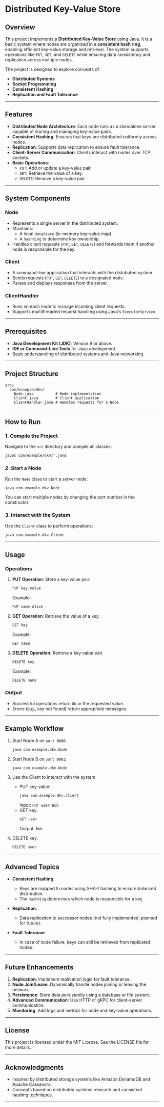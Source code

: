 # Distributed Key-Value Store

## Overview

This project implements a **Distributed Key-Value Store** using Java. It is a basic system where nodes are organized in a **consistent hash ring**, enabling efficient key-value storage and retrieval. The system supports operations like `PUT`, `GET`, and `DELETE` while ensuring data consistency and replication across multiple nodes.

The project is designed to explore concepts of:

- **Distributed Systems**
- **Socket Programming**
- **Consistent Hashing**
- **Replication and Fault Tolerance**

---

## Features

- **Distributed Node Architecture**: Each node runs as a standalone server capable of storing and managing key-value pairs.
- **Consistent Hashing**: Ensures that keys are distributed uniformly across nodes.
- **Replication**: Supports data replication to ensure fault tolerance.
- **Client-Server Communication**: Clients interact with nodes over TCP sockets.
- **Basic Operations**:
  - `PUT`: Add or update a key-value pair.
  - `GET`: Retrieve the value of a key.
  - `DELETE`: Remove a key-value pair.

---

## System Components

### **Node**

- Represents a single server in the distributed system.
- Maintains:
  - A local `dataStore` (in-memory key-value map).
  - A `hashRing` to determine key ownership.
- Handles client requests (`PUT`, `GET`, `DELETE`) and forwards them if another node is responsible for the key.

### **Client**

- A command-line application that interacts with the distributed system.
- Sends requests (`PUT`, `GET`, `DELETE`) to a designated node.
- Parses and displays responses from the server.

### **ClientHandler**

- Runs on each node to manage incoming client requests.
- Supports multithreaded request handling using Java's `ExecutorService`.

---

## Prerequisites

- **Java Development Kit (JDK)**: Version 8 or above.
- **IDE or Command-Line Tools** for Java development.
- Basic understanding of distributed systems and Java networking.

---

## Project Structure

```
src/
  com/example/dkv/
    Node.java          # Node implementation
    Client.java        # Client application
    ClientHandler.java # Handles requests for a Node
```

---

## How to Run

### 1. Compile the Project

Navigate to the `src` directory and compile all classes:

```bash
javac com/example/dkv/*.java
```

### 2. Start a Node

Run the `Node` class to start a server node:

```bash
java com.example.dkv.Node
```

You can start multiple nodes by changing the port number in the constructor.

### 3. Interact with the System

Use the `Client` class to perform operations:

```bash
java com.example.dkv.Client
```

---

## Usage

### **Operations**

1. **PUT Operation**:
   Store a key-value pair.

   ```bash
   PUT key value
   ```

   Example:

   ```bash
   PUT name Alice
   ```

2. **GET Operation**:
   Retrieve the value of a key.

   ```bash
   GET key
   ```

   Example:

   ```bash
   GET name
   ```

3. **DELETE Operation**:
   Remove a key-value pair.
   ```bash
   DELETE key
   ```
   Example:
   ```bash
   DELETE name
   ```

### **Output**

- Successful operations return `OK` or the requested value.
- Errors (e.g., key not found) return appropriate messages.

---

## Example Workflow

1. Start Node A on `port 8080`:

   ```bash
   java com.example.dkv.Node
   ```

2. Start Node B on `port 8081`:

   ```bash
   java com.example.dkv.Node
   ```

3. Use the Client to interact with the system:

   - PUT key-value:
     ```bash
     java com.example.dkv.Client
     ```
     Input: `PUT user Bob`
   - GET key:
     ```bash
     GET user
     ```
     Output: `Bob`

4. DELETE key:
   ```bash
   DELETE user
   ```

---

## Advanced Topics

- **Consistent Hashing**:

  - Keys are mapped to nodes using SHA-1 hashing to ensure balanced distribution.
  - The `hashRing` determines which node is responsible for a key.

- **Replication**:

  - Data replication to successor nodes (not fully implemented; planned for future).

- **Fault Tolerance**:
  - In case of node failure, keys can still be retrieved from replicated nodes.

---

## Future Enhancements

1. **Replication**: Implement replication logic for fault tolerance.
2. **Node Join/Leave**: Dynamically handle nodes joining or leaving the network.
3. **Persistence**: Store data persistently using a database or file system.
4. **Advanced Communication**: Use HTTP or gRPC for client-server communication.
5. **Monitoring**: Add logs and metrics for node and key-value operations.

---

## License

This project is licensed under the MIT License. See the LICENSE file for more details.

---

## Acknowledgments

- Inspired by distributed storage systems like Amazon DynamoDB and Apache Cassandra.
- Concepts based on distributed systems research and consistent hashing techniques.

---
